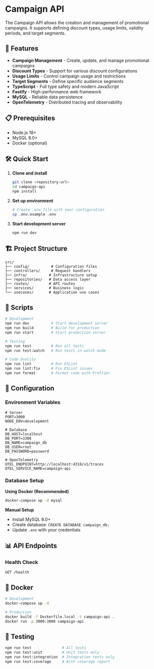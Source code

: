 # Campaign API

The Campaign API allows the creation and management of promotional campaigns. It supports defining discount types, usage limits, validity periods, and target segments.

## 🚀 Features

- **Campaign Management** - Create, update, and manage promotional campaigns
- **Discount Types** - Support for various discount configurations
- **Usage Limits** - Control campaign usage and restrictions
- **Target Segments** - Define specific audience segments
- **TypeScript** - Full type safety and modern JavaScript
- **Fastify** - High-performance web framework
- **MySQL** - Reliable data persistence
- **OpenTelemetry** - Distributed tracing and observability

## 📋 Prerequisites

- Node.js 18+
- MySQL 8.0+
- Docker (optional)

## 🛠️ Quick Start

1. **Clone and install**

   ```bash
   git clone <repository-url>
   cd campaign-api
   npm install
   ```

2. **Set up environment**

   ```bash
   # Create .env file with your configuration
   cp .env.example .env
   ```

3. **Start development server**
   ```bash
   npm run dev
   ```

## 🏗️ Project Structure

```
src/
├── config/          # Configuration files
├── controllers/     # Request handlers
├── infra/          # Infrastructure setup
├── repositories/   # Data access layer
├── routes/         # API routes
├── services/       # Business logic
└── usecases/       # Application use cases
```

## 🚀 Scripts

```bash
# Development
npm run dev          # Start development server
npm run build        # Build for production
npm run start        # Start production server

# Testing
npm run test         # Run all tests
npm run test:watch   # Run tests in watch mode

# Code Quality
npm run lint         # Run ESLint
npm run lint:fix     # Fix ESLint issues
npm run format       # Format code with Prettier
```

## 🔧 Configuration

### Environment Variables

```env
# Server
PORT=3000
NODE_ENV=development

# Database
DB_HOST=localhost
DB_PORT=3306
DB_NAME=campaign_db
DB_USER=root
DB_PASSWORD=password

# OpenTelemetry
OTEL_ENDPOINT=http://localhost:4318/v1/traces
OTEL_SERVICE_NAME=campaign-api
```

### Database Setup

**Using Docker (Recommended)**

```bash
docker-compose up -d mysql
```

**Manual Setup**

- Install MySQL 8.0+
- Create database: `CREATE DATABASE campaign_db;`
- Update `.env` with your credentials

## 📊 API Endpoints

### Health Check

```http
GET /health
```

## 🐳 Docker

```bash
# Development
docker-compose up -d

# Production
docker build -f Dockerfile.local -t campaign-api .
docker run -p 3000:3000 campaign-api
```

## 🧪 Testing

```bash
npm run test              # All tests
npm run test:unit         # Unit tests only
npm run test:integration  # Integration tests only
npm run test:coverage     # With coverage report
```